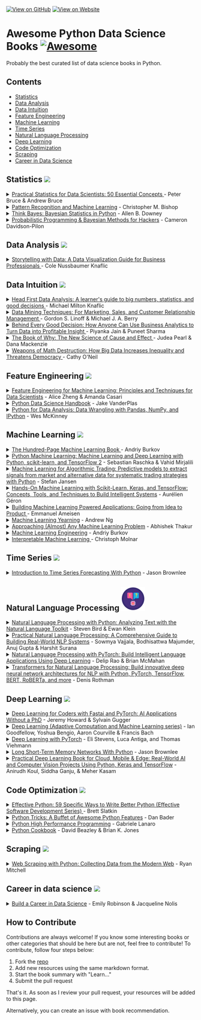 [![View on GitHub](https://img.shields.io/badge/GitHub-View_on_GitHub-blue?logo=GitHub)](https://github.com/khuyentran1401/awesome-Python-data-science-books) [![View on Website](https://img.shields.io/badge/Website-View%20on%20Website-red)](https://khuyentran1401.github.io/awesome-Python-data-science-books/) 

# Awesome Python Data Science Books [![Awesome](https://awesome.re/badge.svg)](https://github.com/khuyentran1401/awesome-Python-data-science-books#readme) 
Probably the best curated list of data science books in Python.

## Contents
* [Statistics](#statistics)
* [Data Analysis](#data-analysis)
* [Data Intuition](#data-intuition)
* [Feature Engineering](#feature-engineering)
* [Machine Learning](#machine-learning)
* [Time Series](#time-series)
* [Natural Language Processing](#natural-language-processing)
* [Deep Learning](#deep-learning)
* [Code Optimization](#code-optimization)
* [Scraping](#scraping)
* [Career in Data Science](#career-in-data-science)
<h2 id='statistics'> Statistics <img src="images/calculating.png"></h2>
<details><summary><a href="https://www.amazon.com/Practical-Statistics-Data-Scientists-Essential/dp/1491952962">Practical Statistics for Data Scientists: 50 Essential Concepts  </a> - Peter Bruce &  Andrew Bruce </summary>
<br>  <br>Learn how to apply various statistical methods to data science and how to avoid their misuse. Understand what statistical concept is important and what is not.</li>
</details>  
<details><summary><a href="https://www.amazon.com/Pattern-Recognition-Learning-Information-Statistics/dp/0387310738">Pattern Recognition and Machine Learning</a> - Christopher M. Bishop  </summary>
<br>Learn approximate inference algorithms that permit fast approximate answers in situations where exact answers are not feasible. Familiarity with multivariate calculus and basic linear algebra is required
</details> 
<details><summary><a href="https://www.amazon.com/Think-Bayes-Bayesian-Statistics-Python/dp/1449370780">Think Bayes: Bayesian Statistics in Python</a> - Allen B. Downey  </summary>
<br>Learn how to solve statistical problems with Python code instead of mathematical notations. Learn how to work with problems involving estimation, prediction, decision analysis, evidence, and hypothesis testing. 
</details> 
<details><summary><a href="https://camdavidsonpilon.github.io/Probabilistic-Programming-and-Bayesian-Methods-for-Hackers/#contents">Probabilistic Programming & Bayesian Methods for Hackers</a> - Cameron Davidson-Pilon </summary>
<br>Learn Bayesian inference from a computational/understanding-first, and mathematics-second, point of view.
</details> 
<h2 id='data-analysis'> Data Analysis <img src="images/bar-graph.png"></h2>
<details><summary><a href="https://www.amazon.com/Storytelling-Data-Visualization-Business-Professionals/dp/1119002257">Storytelling with Data: A Data Visualization Guide for Business Professionals </a> - Cole Nussbaumer Knaflic</summary>
<br>  <br>Learn how to determine the appropriate type of graph for your situation, eliminate irrelevant information, and direct your audience's attention to the most important parts of your data.</li>
</details>  
<h2 id='data-intuition'> Data Intuition <img src="images/creative-idea.png"></h2>
<details><summary><a href="https://www.amazon.com/Head-First-Data-Analysis-statistics/dp/0596153937">Head First Data Analysis: A learner's guide to big numbers, statistics, and good decisions </a> - Michael Milton Knaflic</summary>
<br>  <br>Learn how to determine which data sources to use for collecting information, distinguish signal from noise, cope with ambiguous information, design experiments to test hypothesis, organize your data using segmentation, and communicate the results of your analysis..</li>
</details> 
<details><summary><a href="https://www.amazon.com/Data-Mining-Techniques-Relationship-Management/dp/0470650931">Data Mining Techniques: For Marketing, Sales, and Customer Relationship Management </a> -  Gordon S. Linoff & Michael J. A. Berry</summary>
<br>  <br>Learn how to harness the newest data mining methods and techniques to prepare data for analysis and create the necessary infrastructure for data mining at your company. Learn core data mining techniques, including decision trees, neural networks, collaborative filtering, association rules, link analysis, survival analysis.</li>
</details> 
<details><summary><a href="https://www.amazon.com/Behind-Every-Good-Decision-Profitable/dp/0814449212">Behind Every Good Decision: How Anyone Can Use Business Analytics to Turn Data into Profitable Insight  </a> -  Piyanka Jain & Puneet Sharma</summary>
<br>  <br>Learn how to clarify the business question, lay out a hypothesis-driven plan, convert relevant data to insights, and make decisions that make an impact.</li>
</details> 
<details><summary><a href="https://www.amazon.com/Book-Why-Science-Cause-Effect/dp/046509760X">The Book of Why: The New Science of Cause and Effect </a> -  Judea Pearl & Dana Mackenzie</summary>
<br>  <br>Learn how to explore the world that is and the worlds that could have been by understanding causality. Learn to answer hard questions, like whether a drug cured an illness.</li>
</details> 
<details><summary><a href="https://www.amazon.com/Weapons-Math-Destruction-Increases-Inequality/dp/0553418815">Weapons of Math Destruction: How Big Data Increases Inequality and Threatens Democracy </a> -  Cathy O'Neil </summary>
<br>  <br>Learn how the models being used today reinforce discrimination, prop up the lucky and punish the downtrodden. The book empower us to ask tough questions, uncover the truth, and demand change. </li>
</details> 
<h2 id='feature-engineering'> Feature Engineering <img src="images/hammer1.png"></h2>
<details><summary><a href="https://www.amazon.com/Feature-Engineering-Machine-Learning-Principles/dp/1491953241">Feature Engineering for Machine Learning: Principles and Techniques for Data Scientists</a> - Alice Zheng & Amanda Casari</summary>
<br>Learn techniques for extracting and transforming features into formats for machine-learning models through practical application with exercises using tools such as numpy, Pandas, Scikit-learn, and Matplotlib.
</details>  
<details><summary><a href="https://jakevdp.github.io/PythonDataScienceHandbook/">Python Data Science Handbook</a> - Jake VanderPlas</summary>
<br>Learn how to  manipulate, transform, and clean data; visualize different types of data; and use data to build statistical or machine learning models using IPython, NumPy, Pandas, Matplotlib, Scikit-Learn, and other related tools.
</details>  
<details><summary><a href="https://www.oreilly.com/library/view/python-for-data/9781449323592/">Python for Data Analysis: Data Wrangling with Pandas, NumPy, and IPython</a> - Wes McKinney</summary>
<br>Learn how to manipulate, process, clean, and crunch datasets in Python and how to work with time series data through real-world problems using Jupyter Notebook, Numpy, pandas, matplotlib.
</details>  

<h2 id='machine-learning'> Machine Learning <img src="images/robot1.png"></h2>
<details><summary><a href="http://themlbook.com/">The Hundred-Page Machine Learning Book
</a> - Andriy Burkov  </summary>
<br>Learn everything you really need to know in Machine Learning in a hundred page. 
</details>  
<details><summary><a href="https://www.amazon.com/Python-Machine-Learning-scikit-learn-TensorFlow/dp/1787125939">Python Machine Learning: Machine Learning and Deep Learning with Python, scikit-learn, and TensorFlow 2</a> - Sebastian Raschka &  Vahid Mirjalili  </summary>
<br>Learn all the essential machine learning techniques in depth. Learn how to use scikit-learn for machine learning and TensorFlow for deep learning.
</details>  
<details><summary><a href="https://www.amazon.com/Machine-Learning-Algorithmic-Trading-alternative/dp/1839217715">Machine Learning for Algorithmic Trading: Predictive models to extract signals from market and alternative data for systematic trading strategies with Python</a> - Stefan Jansen </summary>
<br>Learn end-to-end machine learning for the trading workflow, from the idea and feature engineering to model optimization, strategy design, and backtesting.
</details>  
<details><summary><a href="https://www.amazon.com/Hands-Machine-Learning-Scikit-Learn-TensorFlow/dp/1492032646">Hands-On Machine Learning with Scikit-Learn, Keras, and TensorFlow: Concepts, Tools, and Techniques to Build Intelligent Systems</a> - Aurélien Géron  </summary>
<br>Learn a range of techniques, starting with simple linear regression and progressing to deep neural networks using concrete examples, minimal theory, and two production-ready Python frameworks—Scikit-Learn and TensorFlow.
</details>  
<details><summary><a href="https://www.amazon.com/Building-Machine-Learning-Powered-Applications/dp/149204511X">Building Machine Learning Powered Applications: Going from Idea to Product </a> - Emmanuel Ameisen  </summary>
<br>Learn the skills necessary to design, build, and deploy applications powered by machine learning. Learn the tools, best practices, and challenges involved in building a real-world ML application.
</details>  
<details><summary><a href="https://www.deeplearning.ai/machine-learning-yearning/">Machine Learning Yearning</a> - Andrew Ng </summary>
<br>Learn how to align on ML strategies in a team setting, as well as how to set up development (dev) sets and test sets.
</details>  
<details><summary><a href="https://www.amazon.com/Approaching-Almost-Machine-Learning-Problem-ebook/dp/B089P13QHT/">Approaching (Almost) Any Machine Learning Problem</a> - Abhishek Thakur </summary>
<br>Learn how and what you should use to solve machine learning and deep learning problems. Appropriate for those who have some theoretical knowledge of machine learning and deep learning.
</details>  
<details><summary><a href="https://www.amazon.com/Machine-Learning-Engineering-Andriy-Burkov/dp/1999579577">Machine Learning Engineering</a> - Andriy Burkov </summary>
<br>Learn best practices and design patterns of building reliable machine learning solutions tha scale. 
</details> 
<details><summary><a href="https://christophm.github.io/interpretable-ml-book">Interpretable Machine Learning
</a> - Christoph Molnar </summary>
<br>Learn the concepts of interpretability, interpretable models, and general methods for interpreting black box models. Learn in depth the strengths and weaknesses of each method and how their outputs can be interpreted.
</details> 

<h2 id='time-series'> Time Series <img src="images/alarm-clock.png"></h2>
<details><summary><a href="https://machinelearningmastery.com/introduction-to-time-series-forecasting-with-python/">Introduction to Time Series Forecasting With Python</a> - Jason Brownlee  </summary>
<br>Learn how to load and prepare data, evaluate model skill, and implement forecasting models for time series data.This book cuts through the math and specialized methods for time series forecasting.
</details>  


<h2 id='natural-language-processing'> Natural Language Processing <img src="images/natural-language-processing.png"></h2>
<details><summary><a href="https://www.amazon.com/Natural-Language-Processing-Python-Analyzing/dp/0596516495">Natural Language Processing with Python: Analyzing Text with the Natural Language Toolkit</a> - Steven Bird & Ewan Klein </summary>
<br>Learn how to predict text, filter email to automatic summarization and translation, and learn how to write Python programs that work with large collections of unstructured text. 
</details>  
<details><summary><a href="https://www.amazon.com/Practical-Natural-Language-Processing-Pragmatic/dp/1492054054">Practical Natural Language Processing: A Comprehensive Guide to Building Real-World NLP Systems</a> - Sowmya Vajjala, Bodhisattwa Majumder, Anuj Gupta & Harshit Surana</summary>
<br>Learn how to adapt your solutions for different industry verticals such as healthcare, social media, and retail. Understand tasks and solution approaches within NLP and best practices around deployment for NLP systems. 
</details>  
<details><summary><a href="https://www.amazon.com/Natural-Language-Processing-PyTorch-Applications/dp/1491978236">Natural Language Processing with PyTorch: Build Intelligent Language Applications Using Deep Learning</a> - Delip Rao & Brian McMahan</summary>
<br>Learn the basics of the PyTorch, traditional NLP concepts and methods, neural networks, embeddings, sequence prediction, and design patterns for building production NLP systems.
</details>  
<details><summary><a href="https://www.amazon.com/Transformers-Natural-Language-Processing-architectures/dp/1800565798">Transformers for Natural Language Processing: Build innovative deep neural network architectures for NLP with Python, PyTorch, TensorFlow, BERT, RoBERTa, and more</a> - Denis Rothman</summary>
<br>Learn in detail the deep learning for machine translations, speech-to-text, text-to-speech, language modeling, question answering, and many more NLP domains with transformers.
</details>  

<h2 id='deep-learning'> Deep Learning <img src="images/neural.png"></h2>
<details><summary><a href="https://www.amazon.com/Deep-Learning-Coders-fastai-PyTorch/dp/1492045527">Deep Learning for Coders with Fastai and PyTorch: AI Applications Without a PhD</a> - Jeremy Howard & Sylvain Gugger   </summary>
<br>Learn how to train a model on a wide range of tasks in deep learning with little math background and minimal code using fastai and Pytorch. Written by the creators of fastai. 
</details>  
<details><summary><a href="https://www.amazon.com/dp/0262035618?tag=hackr-20&geniuslink=true">Deep Learning (Adaptive Computation and Machine Learning series)</a> - Ian Goodfellow, Yoshua Bengio, Aaron Courville & Francis Bach</summary>
<br>Learn mathematical and conceptual background, deep learning techniques used by practitioners in industry, including deep feedforward networks, regularization, optimization algorithms, convolutional networks, sequence modeling, and practical methodology, and other theoretical topics.
</details>  
<details><summary><a href="https://www.manning.com/books/deep-learning-with-pytorch">Deep Learning with PyTorch</a> - Eli Stevens, Luca Antiga, and Thomas Viehmann</summary>
<br>Learn how to create deep learning and neural network systems with PyTorch and learn best practices for the entire deep learning pipeline for advanced projects. 
</details>  
<details><summary><a href="https://machinelearningmastery.com/lstms-with-python/">Long Short-Term Memory Networks With Python</a> - Jason Brownlee</summary>
<br>Learn what LSTMs are, and how to develop a suite of LSTM models using Keras and TensorFlow 2. This book cuts through the math, research papers and patchwork descriptions about LSTMs.
</details>
<details><summary><a href="https://www.practicaldeeplearning.ai/">Practical Deep Learning Book for Cloud, Mobile & Edge: Real-World AI and Computer Vision Projects Using Python, Keras and TensorFlow</a> - Anirudh Koul, Siddha Ganju, & Meher Kasam</summary>
<br>Whether you’re a software engineer aspiring to enter the world of deep learning, a veteran data scientist, or a hobbyist with a simple dream of making the next viral AI app, you might have wondered where do I begin? This step-by-step guide teaches you how to build practical computer vision based deep learning applications that can be deployed on the cloud, mobile, browsers, or edge devices using a hands-on approach. 
</details>

<h2 id='code-optimization'> Code Optimization <img src="images/code.png"></h2>
<details><summary><a href="https://www.amazon.com/Effective-Python-Specific-Software-Development/dp/0134034287">Effective Python: 59 Specific Ways to Write Better Python (Effective Software Development Series) </a> - Brett Slatkin</summary>
<br>Learn how to choose the most efficient and effective way to accomplish key tasks when multiple options exist, and how to write Python code that's easier to understand, maintain, and improve.
</details>  
<details><summary><a href="https://www.amazon.com/Python-Tricks-Buffet-Awesome-Features/dp/1775093301">Python Tricks: A Buffet of Awesome Python Features</a> - Dan Bader</summary>
<br>Learn best practices and little-known tricks to round out your Python knowledge.
</details> 
<details><summary><a href="https://www.amazon.com/Python-Performance-Programming-Gabriele-Lanaro/dp/1783288450">Python High Performance Programming</a> - Gabriele Lanaro </summary>
<br>Learn how to identify and sove the bottlenecks in your applications, write efficient numerical code in NumPy and Cython, and adapt your programs to run on multiple processors with parallel programming.
</details>  
<details><summary><a href="https://www.amazon.com/Python-Cookbook-Third-David-Beazley/dp/1449340377">Python Cookbook</a> - David Beazley & Brian K. Jones </summary>
<br>Learn the core Python language as well as tasks common to a wide variety of application domains such as data structures and algorithms, classes and objects, metaprogramming, modules and packages, testing, debugging, and exceptions.
</details>  

<h2 id='scraping'> Scraping <img src="images/scraping.png"></h2>
<details><summary><a href="https://www.amazon.com/Web-Scraping-Python-Collecting-Modern/dp/1491910291">Web Scraping with Python: Collecting Data from the Modern Web</a> - Ryan Mitchell </summary>
<br>Learn how to query web servers, request data, and parse it to extract the information you need using tools such as requests, BeautifulSoup, Scrapy, APIs and how to store, read, and clean the data you scrape.
</details>  

<h2 id='career-in-data-science'> Career in data science <img src="images/career.png"></h2>
<details><summary><a href="https://www.manning.com/books/build-a-career-in-data-science">Build a Career in Data Science</a> - Emily Robinson & Jacqueline Nolis </summary>
<br>Learn how to how to land your first job to the lifecycle of a data science project, and  how to become a manager.
</details>  

## How to Contribute
Contributions are always welcome! If you know some interesting books or other categories that should be here but are not, feel free to contribute! To contribute, follow four steps below:
1. Fork the [repo](https://github.com/khuyentran1401/awesome-Python-data-science-books)
1. Add new resources using the same markdown format. 
1. Start the book summary with "Learn..."
1. Submit the pull request

That's it. As soon as I review your pull request, your resources will be added to this page. 

Alternatively, you can create an issue with book recommendation.



